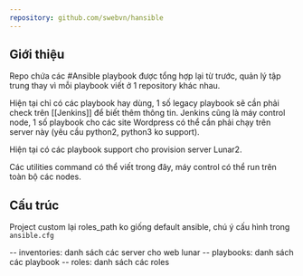 ```yaml
---
repository: github.com/swebvn/hansible
---
```

## Giới thiệu

Repo chứa các #Ansible playbook được tổng hợp lại từ trước, quản lý tập trung thay vì mỗi playbook viết ở 1 repository khác nhau.

Hiện tại chỉ có các playbook hay dùng, 1 số legacy playbook sẽ cần phải check trên [[Jenkins]] để biết thêm thông tin. Jenkins cũng là máy control node, 1 số playbook cho các site Wordpress có thể cần phải chạy trên server này (yêu cầu python2, python3 ko support).

Hiện tại có các playbook support cho provision server Lunar2.

Các utilities command có thể viết trong đây, máy control có thể run trên toàn bộ các nodes.

## Cấu trúc

Project custom lại roles_path ko giống default ansible, chú ý cấu hình trong `ansible.cfg`

-- inventories:  danh sách các server cho web lunar
-- playbooks: danh sách các playbook
-- roles: danh sách các roles